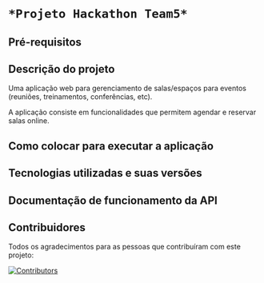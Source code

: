 # ```*Projeto Hackathon Team5*```

## Pré-requisitos

## Descrição do projeto

Uma aplicação web para gerenciamento de salas/espaços para eventos (reuniões, treinamentos, conferências, etc).

A aplicação consiste em funcionalidades que permitem agendar e reservar salas online.

## Como colocar para executar a aplicação

## Tecnologias utilizadas e suas versões

## Documentação de funcionamento da API

## Contribuidores

Todos os agradecimentos para as pessoas que contribuíram com este projeto:

[![Contributors](https://contributors-img.web.app/image?repo=HackathonTeam05/Guardian)](https://github.com/HackathonTeam05/Guardian/graphs/contributors)
